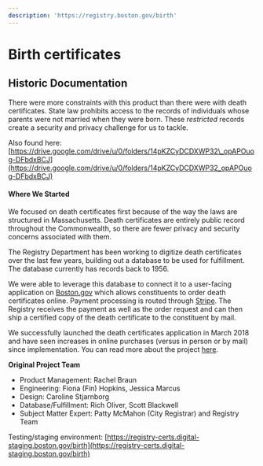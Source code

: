 ```yaml
---
description: 'https://registry.boston.gov/birth'
---
```


# Birth certificates

## Historic Documentation

There were more constraints with this product than there were with death certificates. State law prohibits access to the records of individuals whose parents were not married when they were born. These _restricted_ records create a security and privacy challenge for us to tackle.

Also found here: [https://drive.google.com/drive/u/0/folders/14pKZCyDCDXWP32\_opAPOuog-DFbdxBCJ](https://drive.google.com/drive/u/0/folders/14pKZCyDCDXWP32_opAPOuog-DFbdxBCJ)

#### Where We Started

We focused on death certificates first because of the way the laws are structured in Massachusetts. Death certificates are entirely public record throughout the Commonwealth, so there are fewer privacy and security concerns associated with them.

The Registry Department has been working to digitize death certificates over the last few years, building out a database to be used for fulfillment. The database currently has records back to 1956.

We were able to leverage this database to connect it to a user-facing application on [Boston.gov](https://www.boston.gov/) which allows constituents to order death certificates online. Payment processing is routed through [Stripe](https://stripe.com/). The Registry receives the payment as well as the order request and can then ship a certified copy of the death certificate to the constituent by mail.

We successfully launched the death certificates application in March 2018 and have seen increases in online purchases \(versus in person or by mail\) since implementation. You can read more about the project [here](https://medium.com/innovation-and-technology/bringing-death-certificates-to-life-with-agile-tools-dcb0174cdc1a).

**Original Project Team**

* Product Management: Rachel Braun
* Engineering: Fiona \(Fin\) Hopkins, Jessica Marcus
* Design: Caroline Stjarnborg
* Database/Fulfillment: Rich Oliver, Scott Blackwell
* Subject Matter Expert: Patty McMahon \(City Registrar\) and Registry Team

Testing/staging environment: [https://registry-certs.digital-staging.boston.gov/birth](https://registry-certs.digital-staging.boston.gov/birth)

